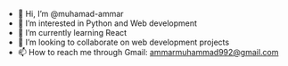 - 👋 Hi, I’m @muhamad-ammar
- 👀 I’m interested in Python and Web development
- 🌱 I’m currently learning React
- 💞️ I’m looking to collaborate on web development projects
- 📫 How to reach me through Gmail: ammarmuhammad992@gmail.com

<!---
muhamad-ammar/muhamad-ammar is a ✨ special ✨ repository because its `README.md` (this file) appears on your GitHub profile.
You can click the Preview link to take a look at your changes.
--->
